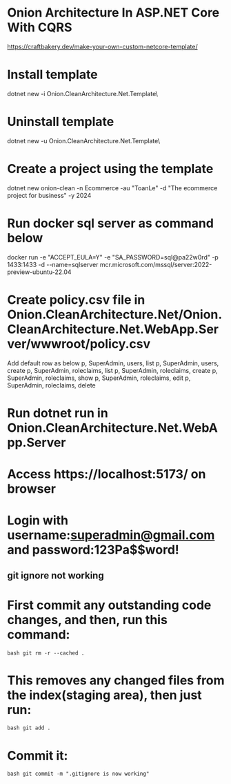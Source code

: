 # Onion Architecture In ASP.NET Core With CQRS

https://craftbakery.dev/make-your-own-custom-netcore-template/

# Install template

dotnet new -i Onion.CleanArchitecture.Net.Template\

# Uninstall template

dotnet new -u Onion.CleanArchitecture.Net.Template\

# Create a project using the template

dotnet new onion-clean -n Ecommerce -au "ToanLe" -d "The ecommerce project for business" -y 2024

# Run docker sql server as command below

docker run -e "ACCEPT_EULA=Y" -e "SA_PASSWORD=sql@pa22w0rd" -p 1433:1433 -d --name=sqlserver mcr.microsoft.com/mssql/server:2022-preview-ubuntu-22.04

# Create policy.csv file in Onion.CleanArchitecture.Net/Onion.CleanArchitecture.Net.WebApp.Server/wwwroot/policy.csv

Add default row as below
p, SuperAdmin, users, list
p, SuperAdmin, users, create
p, SuperAdmin, roleclaims, list
p, SuperAdmin, roleclaims, create
p, SuperAdmin, roleclaims, show
p, SuperAdmin, roleclaims, edit
p, SuperAdmin, roleclaims, delete

# Run dotnet run in Onion.CleanArchitecture.Net.WebApp.Server

# Access https://localhost:5173/ on browser

# Login with username:superadmin@gmail.com and password:123Pa$$word!

## git ignore not working

# First commit any outstanding code changes, and then, run this command:

`bash
git rm -r --cached .
`

# This removes any changed files from the index(staging area), then just run:

`bash
git add .
`

# Commit it:

`bash
git commit -m ".gitignore is now working"
`
